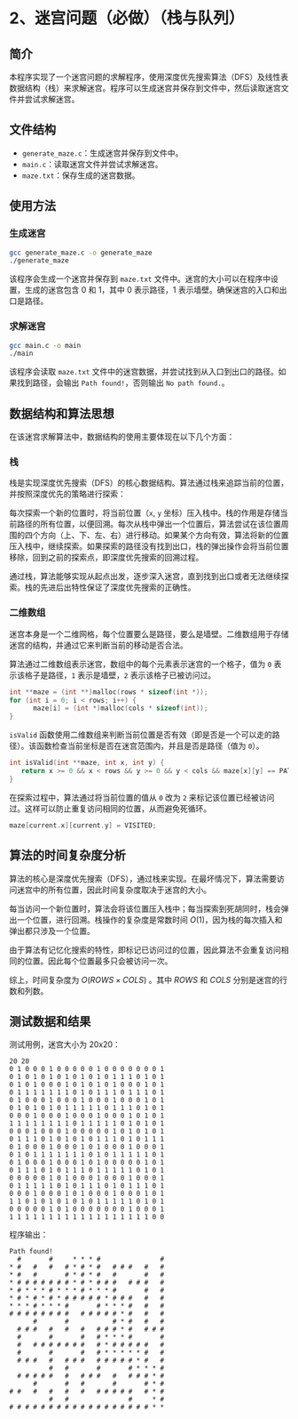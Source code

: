 # 2、迷宫问题（必做）（栈与队列）

## 简介

本程序实现了一个迷宫问题的求解程序，使用深度优先搜索算法（DFS）及线性表数据结构（栈）来求解迷宫。程序可以生成迷宫并保存到文件中，然后读取迷宫文件并尝试求解迷宫。

## 文件结构

- `generate_maze.c`：生成迷宫并保存到文件中。
- `main.c`：读取迷宫文件并尝试求解迷宫。
- `maze.txt`：保存生成的迷宫数据。

## 使用方法

### 生成迷宫

```sh
gcc generate_maze.c -o generate_maze
./generate_maze
```

该程序会生成一个迷宫并保存到 `maze.txt` 文件中。迷宫的大小可以在程序中设置，生成的迷宫包含 0 和 1，其中 0 表示路径，1 表示墙壁。确保迷宫的入口和出口是路径。

### 求解迷宫

```sh
gcc main.c -o main
./main
```

该程序会读取 `maze.txt` 文件中的迷宫数据，并尝试找到从入口到出口的路径。如果找到路径，会输出 `Path found!`，否则输出 `No path found.`。

## 数据结构和算法思想

在该迷宫求解算法中，数据结构的使用主要体现在以下几个方面：

### 栈
栈是实现深度优先搜索（DFS）的核心数据结构。算法通过栈来追踪当前的位置，并按照深度优先的策略进行探索：

每次探索一个新的位置时，将当前位置（`x`, `y` 坐标）压入栈中。栈的作用是存储当前路径的所有位置，以便回溯。每次从栈中弹出一个位置后，算法尝试在该位置周围的四个方向（上、下、左、右）进行移动。如果某个方向有效，算法将新的位置压入栈中，继续探索。如果探索的路径没有找到出口，栈的弹出操作会将当前位置移除，回到之前的探索点，即深度优先搜索的回溯过程。

通过栈，算法能够实现从起点出发，逐步深入迷宫，直到找到出口或者无法继续探索。栈的先进后出特性保证了深度优先搜索的正确性。

### 二维数组
迷宫本身是一个二维网格，每个位置要么是路径，要么是墙壁。二维数组用于存储迷宫的结构，并通过它来判断当前的移动是否合法。

算法通过二维数组表示迷宫，数组中的每个元素表示迷宫的一个格子，值为 `0` 表示该格子是路径，`1` 表示是墙壁，`2` 表示该格子已被访问过。
  
```c
int **maze = (int **)malloc(rows * sizeof(int *));
for (int i = 0; i < rows; i++) {
      maze[i] = (int *)malloc(cols * sizeof(int));
}
```

`isValid` 函数使用二维数组来判断当前位置是否有效（即是否是一个可以走的路径）。该函数检查当前坐标是否在迷宫范围内，并且是否是路径（值为 `0`）。

```c
int isValid(int **maze, int x, int y) {
   return x >= 0 && x < rows && y >= 0 && y < cols && maze[x][y] == PATH;
}
```

在探索过程中，算法通过将当前位置的值从 `0` 改为 `2` 来标记该位置已经被访问过。这样可以防止重复访问相同的位置，从而避免死循环。

```c
maze[current.x][current.y] = VISITED;
```

## 算法的时间复杂度分析

算法的核心是深度优先搜索（DFS），通过栈来实现。在最坏情况下，算法需要访问迷宫中的所有位置，因此时间复杂度取决于迷宫的大小。

每当访问一个新位置时，算法会将该位置压入栈中；每当探索到死胡同时，栈会弹出一个位置，进行回溯。栈操作的复杂度是常数时间 $O(1)$，因为栈的每次插入和弹出都只涉及一个位置。

由于算法有记忆化搜索的特性，即标记已访问过的位置，因此算法不会重复访问相同的位置。因此每个位置最多只会被访问一次。

综上，时间复杂度为 $O(ROWS \times COLS)$ 。其中 $ROWS$ 和 $COLS$ 分别是迷宫的行数和列数。

## 测试数据和结果

测试用例，迷宫大小为 20x20：

```
20 20
0 1 0 0 0 1 0 0 0 0 0 1 0 0 0 0 0 0 0 1 
0 1 0 1 0 1 0 1 0 1 0 1 0 1 1 1 0 1 0 1 
0 1 0 1 0 0 0 1 0 1 0 1 0 1 0 0 0 1 0 1 
0 1 1 1 1 1 1 1 0 1 0 1 1 1 0 1 1 1 0 1 
0 1 0 0 0 1 0 0 0 1 0 0 0 1 0 0 0 1 0 1 
0 1 0 1 0 1 0 1 1 1 1 1 0 1 1 1 0 1 0 1 
0 0 0 1 0 0 0 1 0 0 0 1 0 0 0 1 0 1 0 1 
1 1 1 1 1 1 1 1 0 1 1 1 1 1 0 1 0 1 0 1 
0 0 0 1 0 0 0 1 0 0 0 0 0 1 0 1 0 1 0 1 
0 1 1 1 0 1 0 1 0 1 0 1 1 1 0 1 0 1 1 1 
0 1 0 0 0 1 0 0 0 1 0 1 0 0 0 1 0 0 0 1 
0 1 0 1 1 1 1 1 1 1 0 1 0 1 1 1 1 1 0 1 
0 1 0 0 0 1 0 0 0 1 0 1 0 0 0 0 0 1 0 1 
0 1 1 1 0 1 0 1 1 1 0 1 1 1 1 1 0 1 0 1 
0 0 0 0 0 1 0 1 0 0 0 1 0 0 0 1 0 0 0 1 
0 1 1 1 1 1 0 1 0 1 1 1 0 1 0 1 1 1 0 1 
0 0 0 1 0 0 0 1 0 1 0 0 0 1 0 0 0 1 0 1 
1 1 0 1 0 1 0 1 0 1 0 1 1 1 1 1 0 1 0 1 
0 0 0 0 0 1 0 1 0 0 0 0 0 0 0 1 0 0 0 1 
1 1 1 1 1 1 1 1 1 1 1 1 1 1 1 1 1 1 0 0
```

程序输出：

```
Path found!
  #       #     * * * #               #
* #   #   #   # * # * #   # # #   #   #
* #   #       # * # * #   #       #   #
* # # # # # # # * # * # # #   # # #   #
* # * * * # * * * # * * * #       #   #
* # * # * # * # # # # # * # # #   #   #
* * * # * * * #       # * * * #   #   #
# # # # # # # #   # # # # # * #   #   #
      #       #           # * #   #   #
  # # #   #   #   #   # # # * #   # # #
  #       #       #   # * * * #       #
  #   # # # # # # #   # * # # # # #   #
  #       #       #   # * * * * * #   #
  # # #   #   # # #   # # # # # * #   #
          #   #       #       # * * * #
  # # # # #   #   # # #   #   # # # * #
      #       #   #       #       # * #
# #   #   #   #   #   # # # # #   # * #
          #   #               #     * #
# # # # # # # # # # # # # # # # # # * *
```

